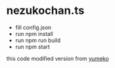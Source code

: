# nezukochan.ts

* fill config.json
* run npm install
* run npm run build
* run npm start

this code modified version from [yumeko](https://github.com/SharifPoetra/yumeko)
